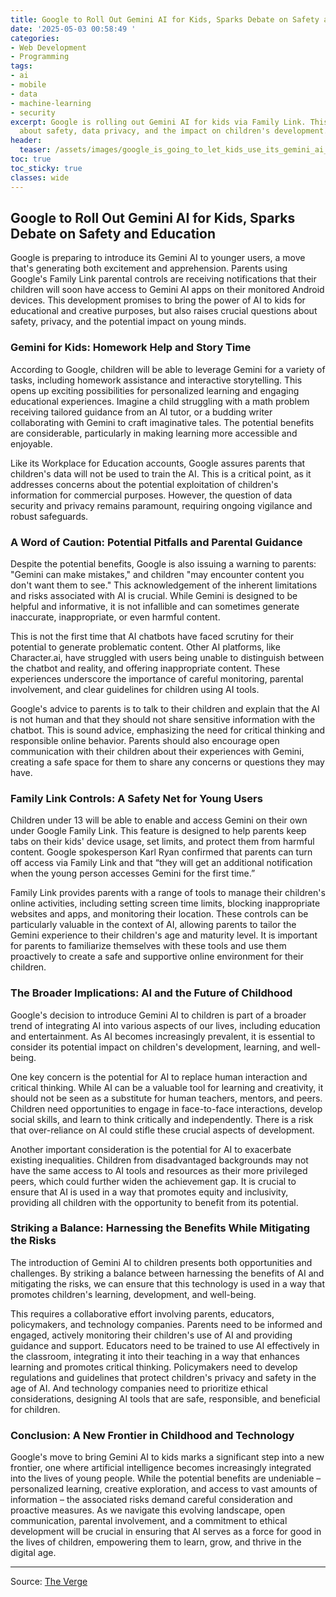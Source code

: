 ```yaml
---
title: Google to Roll Out Gemini AI for Kids, Sparks Debate on Safety and Education
date: '2025-05-03 00:58:49 '
categories:
- Web Development
- Programming
tags:
- ai
- mobile
- data
- machine-learning
- security
excerpt: Google is rolling out Gemini AI for kids via Family Link. This raises questions
  about safety, data privacy, and the impact on children's development.
header:
  teaser: /assets/images/google_is_going_to_let_kids_use_its_gemini_ai_20250503005848.jpg
toc: true
toc_sticky: true
classes: wide
---
```


## Google to Roll Out Gemini AI for Kids, Sparks Debate on Safety and Education

Google is preparing to introduce its Gemini AI to younger users, a move that's generating both excitement and apprehension. Parents using Google's Family Link parental controls are receiving notifications that their children will soon have access to Gemini AI apps on their monitored Android devices. This development promises to bring the power of AI to kids for educational and creative purposes, but also raises crucial questions about safety, privacy, and the potential impact on young minds.

### Gemini for Kids: Homework Help and Story Time

According to Google, children will be able to leverage Gemini for a variety of tasks, including homework assistance and interactive storytelling. This opens up exciting possibilities for personalized learning and engaging educational experiences. Imagine a child struggling with a math problem receiving tailored guidance from an AI tutor, or a budding writer collaborating with Gemini to craft imaginative tales. The potential benefits are considerable, particularly in making learning more accessible and enjoyable.

Like its Workplace for Education accounts, Google assures parents that children's data will not be used to train the AI. This is a critical point, as it addresses concerns about the potential exploitation of children's information for commercial purposes. However, the question of data security and privacy remains paramount, requiring ongoing vigilance and robust safeguards.

### A Word of Caution: Potential Pitfalls and Parental Guidance

Despite the potential benefits, Google is also issuing a warning to parents: "Gemini can make mistakes," and children "may encounter content you don't want them to see." This acknowledgement of the inherent limitations and risks associated with AI is crucial. While Gemini is designed to be helpful and informative, it is not infallible and can sometimes generate inaccurate, inappropriate, or even harmful content.

This is not the first time that AI chatbots have faced scrutiny for their potential to generate problematic content. Other AI platforms, like Character.ai, have struggled with users being unable to distinguish between the chatbot and reality, and offering inappropriate content. These experiences underscore the importance of careful monitoring, parental involvement, and clear guidelines for children using AI tools.

Google's advice to parents is to talk to their children and explain that the AI is not human and that they should not share sensitive information with the chatbot. This is sound advice, emphasizing the need for critical thinking and responsible online behavior. Parents should also encourage open communication with their children about their experiences with Gemini, creating a safe space for them to share any concerns or questions they may have.

### Family Link Controls: A Safety Net for Young Users

Children under 13 will be able to enable and access Gemini on their own under Google Family Link. This feature is designed to help parents keep tabs on their kids' device usage, set limits, and protect them from harmful content. Google spokesperson Karl Ryan confirmed that parents can turn off access via Family Link and that “they will get an additional notification when the young person accesses Gemini for the first time.”

Family Link provides parents with a range of tools to manage their children's online activities, including setting screen time limits, blocking inappropriate websites and apps, and monitoring their location. These controls can be particularly valuable in the context of AI, allowing parents to tailor the Gemini experience to their children's age and maturity level. It is important for parents to familiarize themselves with these tools and use them proactively to create a safe and supportive online environment for their children.

### The Broader Implications: AI and the Future of Childhood

Google's decision to introduce Gemini AI to children is part of a broader trend of integrating AI into various aspects of our lives, including education and entertainment. As AI becomes increasingly prevalent, it is essential to consider its potential impact on children's development, learning, and well-being.

One key concern is the potential for AI to replace human interaction and critical thinking. While AI can be a valuable tool for learning and creativity, it should not be seen as a substitute for human teachers, mentors, and peers. Children need opportunities to engage in face-to-face interactions, develop social skills, and learn to think critically and independently. There is a risk that over-reliance on AI could stifle these crucial aspects of development.

Another important consideration is the potential for AI to exacerbate existing inequalities. Children from disadvantaged backgrounds may not have the same access to AI tools and resources as their more privileged peers, which could further widen the achievement gap. It is crucial to ensure that AI is used in a way that promotes equity and inclusivity, providing all children with the opportunity to benefit from its potential.

### Striking a Balance: Harnessing the Benefits While Mitigating the Risks

The introduction of Gemini AI to children presents both opportunities and challenges. By striking a balance between harnessing the benefits of AI and mitigating the risks, we can ensure that this technology is used in a way that promotes children's learning, development, and well-being.

This requires a collaborative effort involving parents, educators, policymakers, and technology companies. Parents need to be informed and engaged, actively monitoring their children's use of AI and providing guidance and support. Educators need to be trained to use AI effectively in the classroom, integrating it into their teaching in a way that enhances learning and promotes critical thinking. Policymakers need to develop regulations and guidelines that protect children's privacy and safety in the age of AI. And technology companies need to prioritize ethical considerations, designing AI tools that are safe, responsible, and beneficial for children.

### Conclusion: A New Frontier in Childhood and Technology

Google's move to bring Gemini AI to kids marks a significant step into a new frontier, one where artificial intelligence becomes increasingly integrated into the lives of young people. While the potential benefits are undeniable – personalized learning, creative exploration, and access to vast amounts of information – the associated risks demand careful consideration and proactive measures. As we navigate this evolving landscape, open communication, parental involvement, and a commitment to ethical development will be crucial in ensuring that AI serves as a force for good in the lives of children, empowering them to learn, grow, and thrive in the digital age.


---

Source: [The Verge](https://www.theverge.com/news/660678/google-gemini-ai-children-under-13-family-link-chatbot-access)